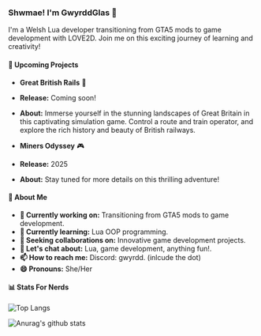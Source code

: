 ### Shwmae! I'm GwyrddGlas 👋

I'm a Welsh Lua developer transitioning from GTA5 mods to game development with LOVE2D. Join me on this exciting journey of learning and creativity!

#### 🌟 Upcoming Projects

- **Great British Rails** 🚂
 - **Release:** Coming soon!
 - **About:** Immerse yourself in the stunning landscapes of Great Britain in this captivating simulation game. Control a  route and train operator, and explore the rich history and beauty of British railways.

- **Miners Odyssey** 🎮
 - **Release:** 2025
 - **About:** Stay tuned for more details on this thrilling adventure!

#### 💬 About Me

- **🔭 Currently working on:** Transitioning from GTA5 mods to game development.
- **🌱 Currently learning:** Lua OOP programming.
- **👯 Seeking collaborations on:** Innovative game development projects.
- **💬 Let's chat about:** Lua, game development, anything fun!.
- **📫 How to reach me:** Discord: gwyrdd. (inlcude the dot)
- **😄 Pronouns:** She/Her

#### 📊 Stats For Nerds

![Top Langs](https://github-readme-stats.vercel.app/api/top-langs/?username=GwyrddGlas&layout=compact&theme=dracula)

![Anurag's github stats](https://github-readme-stats.vercel.app/api?username=GwyrddGlas&show_icons=true&theme=dracula)
